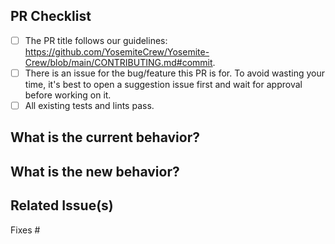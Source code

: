 <!--
We, the rest of the Yosemite community, thank you for your
contribution! 
To help the rest of the community review your change, please follow the instructions in the template.
-->

<!-- PULL REQUEST TEMPLATE -->
<!-- (Update "[ ]" to "[x]" to check a box) -->

## PR Checklist

- [ ] The PR title follows our guidelines: https://github.com/YosemiteCrew/Yosemite-Crew/blob/main/CONTRIBUTING.md#commit.
- [ ] There is an issue for the bug/feature this PR is for. To avoid wasting your time, it's best to open a suggestion issue first and wait for approval before working on it.
- [ ] All existing tests and lints pass.

## What is the current behavior?
<!-- Please describe the current behavior that you are modifying, or link to a relevant issue. -->

## What is the new behavior?
<!-- Describe the changes. -->

## Related Issue(s)
<!-- Please link the issue being fixed so it gets closed when this is merged. -->

Fixes #

<!-- If this PR contains a breaking change, please describe the impact for existing applications below. -->

<!-- 
BREAKING CHANGES:


[Describe the impact of the changes here.]


